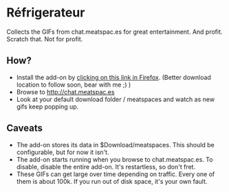 Réfrigerateur
=============

Collects the GIFs from chat.meatspac.es for great entertainment. And profit.
Scratch that. Not for profit.

How?
----
* Install the add-on by [clicking on this link in Firefox](https://dl.dropboxusercontent.com/u/18779383/tmp/1310/refrigerateur.xpi). (Better download location to follow soon, bear with me ;) )
* Browse to http://chat.meatspac.es
* Look at your default download folder / meatspaces and watch as new gifs keep popping up.



Caveats
-------
* The add-on stores its data in $Download/meatspaces. This should be configurable, but for now it isn't.
* The add-on starts running when you browse to chat.meatspac.es. To disable, disable the entire add-on. It's restartless, so don't fret.
* These GIFs can get large over time depending on traffic. Every one of them is about 100k. If you run out of disk space, it's your own fault.
